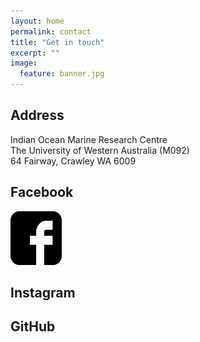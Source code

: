 ```yaml
---
layout: home
permalink: contact
title: "Get in touch"
excerpt: ""
image:
  feature: banner.jpg
---
```

<div class="tiles">
<div class="tile">
  <h2 class="post-title">Address</h2>
  <p class="post-excerpt">Indian Ocean Marine Research Centre<br>The University of Western Australia (M092)<br>64 Fairway, Crawley WA 6009</p>
</div><!-- /.tile -->
  
<div class="tile">
  <h2 class="post-title">Facebook</h2>
  <p class="post-excerpt"><a href="https://www.facebook.com/marineecologygroupUWA/?ref=br_rs"><img src='/images/facebook-logo_bw.jpg' width="82" height="86"></a></p>
</div><!-- /.tile -->
  
<div class="tile">
  <h2 class="post-title">Instagram</h2>
  <p class="post-excerpt"></p>
</div><!-- /.tile -->

<div class="tile">
  <h2 class="post-title">GitHub</h2>
  <p class="post-excerpt"></p>
</div><!-- /.tile -->

</div><!-- /.tiles -->
